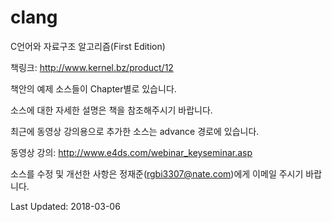 # clang
C언어와 자료구조 알고리즘(First Edition)

책링크:
http://www.kernel.bz/product/12

책안의 예제 소스들이 Chapter별로 있습니다.

소스에 대한 자세한 설명은 책을 참조해주시기 바랍니다.

최근에 동영상 강의용으로 추가한 소스는 advance 경로에 있습니다.

동영상 강의:
http://www.e4ds.com/webinar_keyseminar.asp

소스를 수정 및 개선한 사항은 정재준(rgbi3307@nate.com)에게 이메일 주시기 바랍니다.

Last Updated: 2018-03-06
